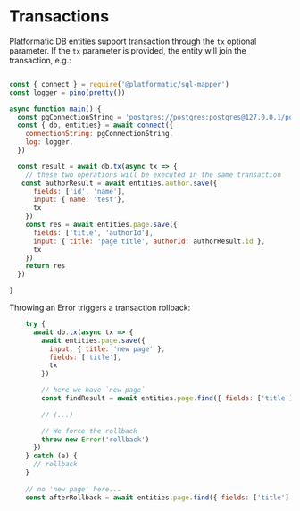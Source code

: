 # Transactions

Platformatic DB entities support transaction through the `tx` optional parameter. 
If the `tx` parameter is provided, the entity will join the transaction, e.g.:

```js

const { connect } = require('@platformatic/sql-mapper')
const logger = pino(pretty())

async function main() {
  const pgConnectionString = 'postgres://postgres:postgres@127.0.0.1/postgres'
  const { db, entities} = await connect({
    connectionString: pgConnectionString,
    log: logger,
  })

  const result = await db.tx(async tx => {
    // these two operations will be executed in the same transaction
   const authorResult = await entities.author.save({
      fields: ['id', 'name'],
      input: { name: 'test'},
      tx
    })
    const res = await entities.page.save({
      fields: ['title', 'authorId'],
      input: { title: 'page title', authorId: authorResult.id },
      tx
    })
    return res
  })

}
```

Throwing an Error triggers a transaction rollback:

```js
    try {
      await db.tx(async tx => {
        await entities.page.save({
          input: { title: 'new page' },
          fields: ['title'],
          tx
        })

        // here we have `new page` 
        const findResult = await entities.page.find({ fields: ['title'], tx })
        
        // (...)

        // We force the rollback
        throw new Error('rollback')
      })
    } catch (e) {
      // rollback
    }
    
    // no 'new page' here...
    const afterRollback = await entities.page.find({ fields: ['title'] })

```
